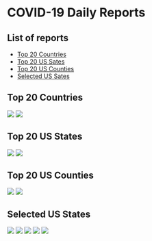 # COVID-19 Daily Reports

## List of reports
 - [Top 20 Countries](#top-20-countries)
 - [Top 20 US Sates](#top-20-us-states)
 - [Top 20 US Counties](#top-20-us-counties)
 - [Selected US Sates](#selected-us-states)

## Top 20 Countries
![](confirmed_country_global.png)
![](deaths_country_global.png)

## Top 20 US States
![](confirmed_state_US.png)
![](deaths_state_US.png)

## Top 20 US Counties
![](confirmed_county-state_US.png)
![](deaths_county-state_US.png)

## Selected US States
![](confirmed_county_NY.png)
![](confirmed_county_FL.png )
![](confirmed_county_OR.png)
![](confirmed_county_CA.png)
![](confirmed_county_TX.png)
